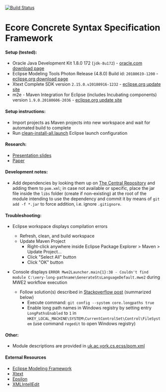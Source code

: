 [![Build Status](https://travis-ci.org/patrickneubauer/ECSS.svg?branch=master)](https://travis-ci.org/patrickneubauer/ECSS)
# Ecore Concrete Syntax Specification Framework

#### Setup (tested):
* Oracle Java Development Kit 1.8.0 172 (`jdk-8u172`) - [oracle.com download page](https://www.oracle.com/technetwork/java/javase/downloads/java-archive-javase8-2177648.html)
* Eclipse Modeling Tools Photon Release (4.8.0) Build id: `20180619-1200` - [eclipse.org download page](http://www.eclipse.org/downloads/packages/release/2018-09/r/eclipse-modeling-tools)
* Xtext Complete SDK version `2.15.0.v20180916-1232` - [eclipse.org update site](http://download.eclipse.org/modeling/tmf/xtext/updates/composite/releases/)
* m2e - Maven Integration for Eclipse (includes Incubating components) version `1.9.0.20180606-2036` - [eclipse.org update site](http://download.eclipse.org/technology/m2e/releases)

#### Setup instructions:
* Import projects as Maven projects into new workspace and wait for automated build to complete
* Run [clean-install-all.launch](https://github.com/patrickneubauer/ECSS/blob/master/eclipse-launch/clean-install-all.launch) Eclipse launch configuration

#### Research:
* [Presentation slides](https://www-users.cs.york.ac.uk/neubauer/OCL2019-slides.pdf)
* [Paper](https://www-users.cs.york.ac.uk/neubauer/OCL2019-paper.pdf)

#### Development notes:
* Add dependencies by looking them up on [The Central Repository](https://search.maven.org) and adding them to `pom.xml`; in case not available or specific, place the jar file inside the `libs` folder (create if non-existing) at the root of the module intending to use the dependency and commit it by means of `git add -f *.jar` to force addition, i.e. ignore `.gitignore`.

#### Troubleshooting:

* Eclipse workspace displays compilation errors
	* Refresh, clean, and build workspace
	* Update Maven Project
		* Right-click anywhere inside Eclipse Package Explorer > Maven > Update Project...
		* Click "Select All" button
		* Click "OK" button

* Console displays `ERROR Mwe2Launcher.main{1}:38 - Couldn't find module C:\very-long-pathname\GenerateStsLanguageDefault.mwe2` during MWE2 workflow execution
	* Follow solution(s) described in [Stackoverflow post](https://stackoverflow.com/questions/22575662/filename-too-long-in-git-for-windows) (summarized below)
		* Execute command: `git config --system core.longpaths true`
		* Enable long path names in Windows registry by setting entry `LongPathsEnabled` to `1` in `HKEY_LOCAL_MACHINE\SYSTEM\CurrentControlSet\Control\FileSystem` (use command `regedit` to open Windows registry)

#### Other:
* Module descriptions are provided in [uk.ac.york.cs.ecss/pom.xml](https://github.com/patrickneubauer/ECSS/tree/master/uk.ac.york.cs.ecss/pom.xml)

#### External Resources

* [Eclipse Modeling Framework](https://eclipse.org/modeling/emf/)
* [Xtext](https://eclipse.org/Xtext/)
* [Epsilon](https://www.eclipse.org/epsilon/)
* [XMLIntellEdit](https://github.com/patrickneubauer/XMLIntellEdit)
